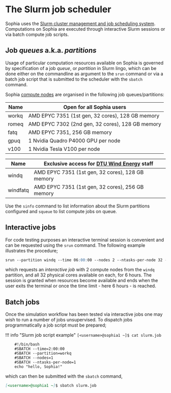# The Slurm job scheduler

Sophia uses the [Slurm cluster management and job scheduling system](https://slurm.schedmd.com/overview.html).
Computations on Sophia are executed through interactive Slurm sessions
or via batch compute job scripts.

## Job *queues* a.k.a. *partitions*

Usage of particular computation resources available on Sophia is governed by
specification of a job *queue*, or *partition* in Slurm lingo, which can be
done either on the commandline as argument to the `srun` command or via a
batch job script that is submitted to the scheduler with the `sbatch` command.

Sophia [compute nodes](hardware.md#compute-nodes) are organised in the following job queues/partitions:

| Name  | Open for all Sophia users |
| ----- | ----------- |
| workq | AMD EPYC 7351 (1st gen, 32 cores), 128 GB memory |
| romeq | AMD EPYC 7302 (2nd gen, 32 cores), 128 GB memory |
| fatq  | AMD EPYC 7351, 256 GB memory |
| gpuq  | 1 Nvidia Quadro P4000 GPU per node |
| v100  | 1 Nvidia Tesla V100 per node |

| Name  | Exclusive access for [DTU Wind Energy](https://windenergy.dtu.dk/english) staff |
| ----- | ------------ |
| windq | AMD EPYC 7351 (1st gen, 32 cores), 128 GB memory |
| windfatq | AMD EPYC 7351 (1st gen, 32 cores), 256 GB memory |

Use the `sinfo` command to list information about the Slurm partitions configured and `squeue` 
to list compute jobs on queue.


## Interactive jobs

For code testing purposes an interactive terminal session is convenient and can be
requested using the `srun` command. The following
example illustrates the procedure;
```md
srun --partition windq --time 06:00:00 --nodes 2 --ntasks-per-node 32 --pty bash
```
which requests an *interactive job* with 2 compute nodes from the `windq` partition,
and all 32 physical cores available on each, for 6 hours. The session is granted when
resources become available and ends when the user exits the terminal or once the time
limit - here 6 hours - is reached.


## Batch jobs

Once the simulation workflow has been tested via interactive jobs one may wish to run
a number of jobs unsupervised. To dispatch jobs programmatically a job script must be
prepared;

!!! info "Slurm job script example"
    `[<username>@sophia1 ~]$ cat slurm.job`

        #!/bin/bash
        #SBATCH --time=2:00:00
        #SBATCH --partition=workq
        #SBATCH --nodes=1
        #SBATCH --ntasks-per-node=1
        echo "hello, Sophia!"


which can then be submitted with the `sbatch` command,
```md
[<username>@sophia1 ~]$ sbatch slurm.job
```
